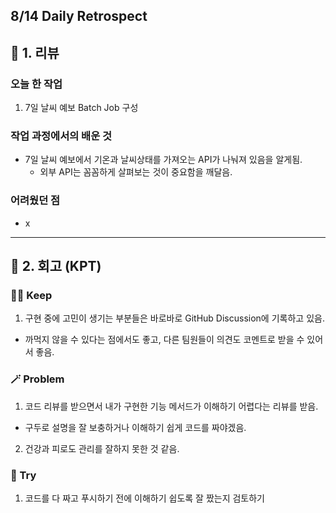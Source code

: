 ## 8/14 Daily Retrospect

## 📒 1. 리뷰

### 오늘 한 작업

1. 7일 날씨 예보 Batch Job 구성

### 작업 과정에서의 배운 것

- 7일 날씨 예보에서 기온과 날씨상태를 가져오는 API가 나눠져 있음을 알게됨.
    - 외부 API는 꼼꼼하게 살펴보는 것이 중요함을 깨달음.

### 어려웠던 점

- x

---

## 📒 2. 회고 (KPT)

### 🤸‍♂️ Keep

1. 구현 중에 고민이 생기는 부분들은 바로바로 GitHub Discussion에 기록하고 있음.
- 까먹지 않을 수 있다는 점에서도 좋고, 다른 팀원들이 의견도 코멘트로 받을 수 있어서 좋음.

### 🪄 Problem

1. 코드 리뷰를 받으면서 내가 구현한 기능 메서드가 이해하기 어렵다는 리뷰를 받음.
- 구두로 설명을 잘 보충하거나 이해하기 쉽게 코드를 짜야겠음.
2. 건강과 피로도 관리를 잘하지 못한 것 같음.

### 🎯 Try

1. 코드를 다 짜고 푸시하기 전에 이해하기 쉽도록 잘 짰는지 검토하기